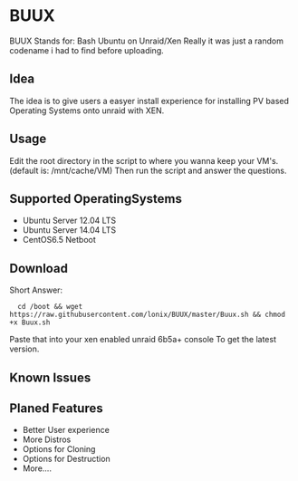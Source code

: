 BUUX
====
BUUX Stands for: Bash Ubuntu on Unraid/Xen
Really it was just a random codename i had to find before uploading.

Idea
----
The idea is to give users a easyer install experience for installing PV based Operating Systems onto unraid with XEN. 

Usage
----
Edit the root directory in the script to where you wanna keep your VM's.
(default is: /mnt/cache/VM)
Then run the script and answer the questions.


Supported OperatingSystems
----
- Ubuntu Server 12.04 LTS
- Ubuntu Server 14.04 LTS
- CentOS6.5 Netboot



Download
----
Short Answer:

```
  cd /boot && wget https://raw.githubusercontent.com/lonix/BUUX/master/Buux.sh && chmod +x Buux.sh
```
Paste that into your xen enabled unraid 6b5a+ console To get the latest version.

Known Issues
----


Planed Features
----
- Better User experience 
- More Distros 
- Options for Cloning
- Options for Destruction
- More....

